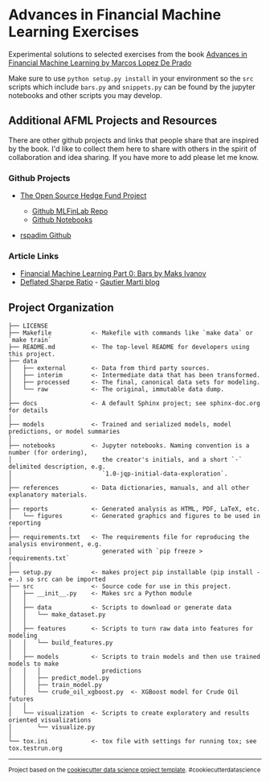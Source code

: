 Advances in Financial Machine Learning Exercises
==============================

Experimental solutions to selected exercises from the book [Advances in Financial Machine Learning by Marcos Lopez De Prado](https://www.wiley.com/en-us/Advances+in+Financial+Machine+Learning-p-9781119482109)

Make sure to use `python setup.py install` in your environment so the `src` scripts which include `bars.py` and `snippets.py` can be found by the jupyter notebooks and other scripts you may develop.

## Additional AFML Projects and Resources
There are other github projects and links that people share that are inspired by the book. I'd like to collect them here to share with others in the spirit of collaboration and idea sharing. If you have more to add please let me know. 

### Github Projects

- [The Open Source Hedge Fund Project](http://www.quantsportal.com/the-open-source-hedge-fund-project/)
	- [Github MLFinLab Repo](https://github.com/hudson-and-thames/mlfinlab)
	- [Github Notebooks](https://github.com/hudson-and-thames/research)

- [rspadim Github](https://github.com/rspadim/Adv_Fin_ML/)

### Article Links

- [Financial Machine Learning Part 0: Bars by Maks Ivanov](https://towardsdatascience.com/financial-machine-learning-part-0-bars-745897d4e4ba)
- [Deflated Sharpe Ratio](https://gmarti.gitlab.io/qfin/2018/05/30/deflated-sharpe-ratio.html) - [Gautier Marti blog](https://gmarti.gitlab.io/)


Project Organization
------------

    ├── LICENSE
    ├── Makefile           <- Makefile with commands like `make data` or `make train`
    ├── README.md          <- The top-level README for developers using this project.
    ├── data
    │   ├── external       <- Data from third party sources.
    │   ├── interim        <- Intermediate data that has been transformed.
    │   ├── processed      <- The final, canonical data sets for modeling.
    │   └── raw            <- The original, immutable data dump.
    │
    ├── docs               <- A default Sphinx project; see sphinx-doc.org for details
    │
    ├── models             <- Trained and serialized models, model predictions, or model summaries
    │
    ├── notebooks          <- Jupyter notebooks. Naming convention is a number (for ordering),
    │                         the creator's initials, and a short `-` delimited description, e.g.
    │                         `1.0-jqp-initial-data-exploration`.
    │
    ├── references         <- Data dictionaries, manuals, and all other explanatory materials.
    │
    ├── reports            <- Generated analysis as HTML, PDF, LaTeX, etc.
    │   └── figures        <- Generated graphics and figures to be used in reporting
    │
    ├── requirements.txt   <- The requirements file for reproducing the analysis environment, e.g.
    │                         generated with `pip freeze > requirements.txt`
    │
    ├── setup.py           <- makes project pip installable (pip install -e .) so src can be imported
    ├── src                <- Source code for use in this project.
    │   ├── __init__.py    <- Makes src a Python module
    │   │
    │   ├── data           <- Scripts to download or generate data
    │   │   └── make_dataset.py
    │   │
    │   ├── features       <- Scripts to turn raw data into features for modeling
    │   │   └── build_features.py
    │   │
    │   ├── models         <- Scripts to train models and then use trained models to make
    │   │   │                 predictions
    │   │   ├── predict_model.py
    │   │   ├── train_model.py
    │   │   └── crude_oil_xgboost.py  <- XGBoost model for Crude Oil futures
    │   │
    │   └── visualization  <- Scripts to create exploratory and results oriented visualizations
    │       └── visualize.py
    │
    └── tox.ini            <- tox file with settings for running tox; see tox.testrun.org


--------

<p><small>Project based on the <a target="_blank" href="https://drivendata.github.io/cookiecutter-data-science/">cookiecutter data science project template</a>. #cookiecutterdatascience</small></p>
